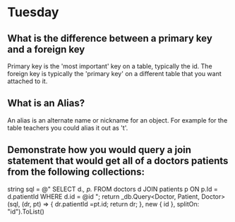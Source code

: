 # Tuesday

## What is the difference between a primary key and a foreign key
Primary key is the 'most important' key on a table, typically the id. The foreign key is typically the 'primary key' on a different table that you want attached to it.
## What is an Alias?
An alias is an alternate name or nickname for an object. For example for the table teachers you could alias it out as 't'.
## Demonstrate how you would query a join statement that would get all of a doctors patients from the following collections:

string sql = @"
      SELECT 
        d.*,
        p.*
      FROM doctors d
      JOIN patients p ON p.Id = d.patientId
      WHERE d.id = @id
      ";
      return _db.Query<Doctor, Patient, Doctor>(sql, (dr, pt) =>
      {
        dr.patientId =pt.id;
        return dr;
      }, new { id }, splitOn: "id").ToList()

